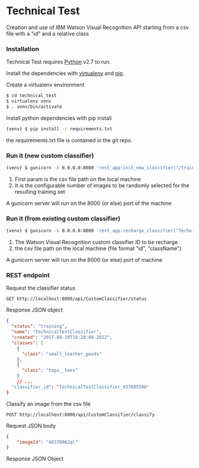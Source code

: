 # Technical Test

Creation and use of IBM Watson Visual Recognition API starting from a csv file with a "id" and a relative class

### Installation

Technical Test requires [Python](https://www.python.org) v2.7 to run.

Install the dependencies with [virtualenv](https://virtualenv.pypa.io/en/stable/) and [pip](https://pypi.python.org/pypi/pip).

Create a virtualenv environment
```sh
$ cd technical_test
$ virtualenv venv
$ . venv/bin/activate
```

Install python dependencies with pip install
```sh
(venv) $ pip install -r requirements.txt
```
the requirements.txt file is contained in the git repo.

### Run it (new custom classifier)

```sh
(venv) $ gunicorn -b 0.0.0.0:8000 'rest_app:init_new_classifier("/training_set.csv", 200)' --log-config logging.conf --reload --timeout 18000
```

1) First param is the csv file path on the local machine
2) It is the configurable number of images to be randomly selected for the resulting training set

A gunicorn server will run on the 8000 (or else) port of the machine

### Run it (from existing custom classifier)

```sh
(venv) $ gunicorn -b 0.0.0.0:8000 'rest_app:recharge_classifier("TechnicalTestClassifier_937605586", "/training_set.csv")' --log-config logging.conf --reload --timeout 1800
```

1) The Watson Visual Recognition custom classifier ID to be recharge
2) the csv file path on the local machine (file format "id", "className")

A gunicorn server will run on the 8000 (or else) port of machine

### REST endpoint

Request the classifier status
```http
GET http://localhost:8000/api/CustomClassifier/status
```
Response JSON object
```json
{
  "status": "training",
  "name": "TechnicalTestClassifier",
  "created": "2017-04-10T18:28:08.281Z",
  "classes": [
    {
      "class": "small_leather_goods"
    },
    {
      "class": "tops__tees"
    }
    // ...
  "classifier_id": "TechnicalTestClassifier_937605586"
}
```

Classify an image from the csv file
```http
POST http://localhost:8000/api/CustomClassifier/classify
```
Request JSON body
```json
{
	"imageId": "46370982ql"
}
```
Response JSON Object
```json

```
